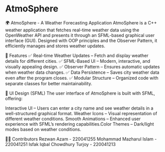 # AtmoSphere

🌍 AtmoSphere - A Weather Forecasting Application
AtmoSphere is a C++ weather application that fetches real-time weather data using the OpenWeather API and presents it through an SFML-based graphical user interface (GUI). Designed with OOP principles and the Observer Pattern, it efficiently manages and stores weather updates.

🌟 Features
✅ Real-time Weather Updates – Fetch and display weather details for different cities.
✅ SFML-Based UI – Modern, interactive, and visually appealing design.
✅ Observer Pattern – Ensures automatic updates when weather data changes.
✅ Data Persistence – Saves city weather data even after the program closes.
✅ Modular Structure – Organized code with separate classes for better maintainability.

🎨 UI Design (SFML)
The user interface of AtmoSphere is built with SFML, offering:

Interactive UI – Users can enter a city name and see weather details in a well-structured graphical format.
Weather Icons – Visual representation of different weather conditions.
Smooth Animations – Enhanced user experience with SFML’s rendering capabilities.Color Themes – Dark/light modes based on weather conditions.

👨‍💻 Contributors
Rezwan Azam - 220041255
Mohammad Mazharul Islam - 220041251
Isfak Iqbal Chowdhury Turjoy - 220041213
